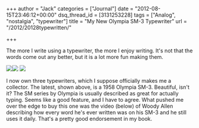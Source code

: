 +++
author = "Jack"
categories = ["Journal"]
date = "2012-08-15T23:46:12+00:00"
dsq_thread_id = [3131253228]
tags = ["Analog", "nostalgia", "typewriter"]
title = "My New Olympia SM-3 Typewriter"
url = "/2012/20128typewritten/"

+++

The more I write using a typewriter, the more I enjoy writing. It's not that the words come out any better, but it is a lot more fun making them.&nbsp;

![][1]![][2]
![][3] 

I now own three typewriters, which I suppose officially makes me a collector. The latest, shown above, is a 1958 Olympia SM-3. Beautiful, isn't it? The SM series by Olympia is usually described as great for actually typing. Seems like a good feature, and I have to agree. What pushed me over the edge to buy this one was the video (below) of Woody Allen describing how every word he's ever written was on his SM-3 and he still uses it daily. That's a pretty good endorsement in my book.

<div class="intrinsic" style="max-width:100%">
  <div class="embed-block-wrapper" style="padding-bottom:56.25%;">
    <div class="sqs-video-wrapper" data-html="<iframe width=&quot;640&quot; height=&quot;360&quot; src=&quot;http://www.youtube.com/embed/uK6ip4Lvyns?fs=1&feature=oembed&wmode=opaque&quot; frameborder=&quot;0&quot; allowfullscreen=&quot;&quot;></iframe>" data-provider-name="YouTube">
    </div>
  </div>
</div>

 [1]: /img/2012/08/DSCF0304.jpg
 [2]: /img/2012/08/DSCF0307.jpg
 [3]: /img/2012/08/DSCF0303.jpg